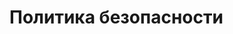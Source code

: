 [description]: # "Security policy for this Samizdat site, using the security.txt specification"
[keywords]: # "security.txt,report,incident"

# Политика безопасности